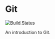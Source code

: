 # Git
[![Build Status](https://travis-ci.org/emmanuelantony2000/git.svg?branch=master)](https://travis-ci.org/emmanuelantony2000/git)

An introduction to Git.